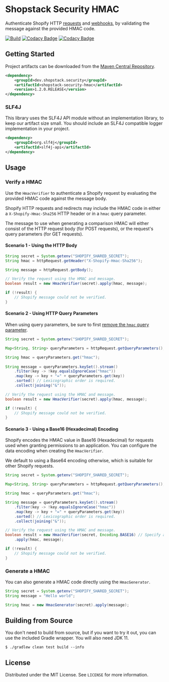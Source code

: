 # Shopstack Security HMAC

Authenticate Shopify HTTP [requests](https://shopify.dev/apps/auth/oauth#verification) and
[webhooks](https://shopify.dev/apps/webhooks#6-verify-a-webhook), by validating the message against the provided HMAC
code. 

[![Build](https://github.com/shopstack-projects/shopstack-security-hmac/actions/workflows/build.yml/badge.svg?branch=main)](https://github.com/shopstack-projects/shopstack-security-hmac/actions/workflows/build.yml?query=branch%3Amain)
[![Codacy Badge](https://app.codacy.com/project/badge/Grade/4b15e3f1c123432eb7d274bcc083b199)](https://www.codacy.com/gh/shopstack-projects/shopstack-security-hmac/dashboard?utm_source=github.com&amp;utm_medium=referral&amp;utm_content=shopstack-projects/shopstack-security-hmac&amp;utm_campaign=Badge_Grade)
[![Codacy Badge](https://app.codacy.com/project/badge/Coverage/4b15e3f1c123432eb7d274bcc083b199)](https://www.codacy.com/gh/shopstack-projects/shopstack-security-hmac/dashboard?utm_source=github.com&utm_medium=referral&utm_content=shopstack-projects/shopstack-security-hmac&utm_campaign=Badge_Coverage)

## Getting Started

Project artifacts can be downloaded from the [Maven Central Repository](https://search.maven.org/artifact/dev.shopstack.security/shopstack-security-hmac).

```xml
<dependency>
    <groupId>dev.shopstack.security</groupId>
    <artifactId>shopstack-security-hmac</artifactId>
    <version>1.2.0.RELEASE</version>
</dependency>
```

### SLF4J

This library uses the SLF4J API module without an implementation library, to keep our artifact size small.
You should include an SLF4J compatible logger implementation in your project.

```xml
<dependency>
    <groupId>org.slf4j</groupId>
    <artifactId>slf4j-api</artifactId>
</dependency>
```

## Usage

### Verify a HMAC

Use the `HmacVerifier` to authenticate a Shopify request by evaluating the provided HMAC code against the message body.

Shopify HTTP requests and redirects may include the HMAC code in either a `X-Shopify-Hmac-Sha256` HTTP header or in a
`hmac` query parameter.

The message to use when generating a comparison HMAC will either consist of the HTTP request body (for POST requests),
or the request's query parameters (for GET requests).

#### Scenario 1 - Using the HTTP Body

```java
String secret = System.getenv("SHOPIFY_SHARED_SECRET");
String hmac = httpRequest.getHeader("X-Shopify-Hmac-Sha256");

String message = httpRequest.getBody();

// Verify the request using the HMAC and message.
boolean result = new HmacVerifier(secret).apply(hmac, message);

if (!result) {
    // Shopify message could not be verified.
}
```

#### Scenario 2 - Using HTTP Query Parameters

When using query parameters, be sure to first [remove the `hmac` query parameter](https://shopify.dev/apps/auth/oauth#remove-the-hmac).

```java
String secret = System.getenv("SHOPIFY_SHARED_SECRET");

Map<String, String> queryParameters = httpRequest.getQueryParameters();

String hmac = queryParameters.get("hmac");
    
String message = queryParameters.keySet().stream()
    .filter(key -> !key.equalsIgnoreCase("hmac"))
    .map(key -> key + "=" + queryParameters.get(key))
    .sorted() // Lexicographic order is required.
    .collect(joining("&"));

// Verify the request using the HMAC and message.
boolean result = new HmacVerifier(secret).apply(hmac, message);

if (!result) {
    // Shopify message could not be verified.
}
```

#### Scenario 3 - Using a Base16 (Hexadecimal) Encoding

Shopify encodes the HMAC value in Base16 (Hexadecimal) for requests used when granting permissions to an application.
You can configure the data encoding when creating the `HmacVerifier`.

We default to using a Base64 encoding otherwise, which is suitable for other Shopify requests.

```java
String secret = System.getenv("SHOPIFY_SHARED_SECRET");

Map<String, String> queryParameters = httpRequest.getQueryParameters();

String hmac = queryParameters.get("hmac");

String message = queryParameters.keySet().stream()
    .filter(key -> !key.equalsIgnoreCase("hmac"))
    .map(key -> key + "=" + queryParameters.get(key))
    .sorted() // Lexicographic order is required.
    .collect(joining("&"));

// Verify the request using the HMAC and message.
boolean result = new HmacVerifier(secret, Encoding.BASE16) // Specify a Base16 encoding as required.
    .apply(hmac, message);

if (!result) {
    // Shopify message could not be verified.
}
```

### Generate a HMAC

You can also generate a HMAC code directly using the `HmacGenerator`.

```java
String secret = System.getenv("SHOPIFY_SHARED_SECRET");
String message = "Hello world";

String hmac = new HmacGenerator(secret).apply(message);
```

## Building from Source

You don't need to build from source, but if you want to try it out, you can use the included Gradle wrapper.
You will also need JDK 11.

```shell
$ ./gradlew clean test build --info
```

## License

Distributed under the MIT License. See `LICENSE` for more information.
